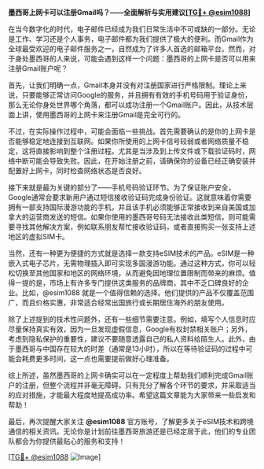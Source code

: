 **墨西哥上网卡可以注册Gmail吗？——全面解析与实用建议[[TG💪+ @esim1088](https://t.me/s/esim1088)]**

在当今数字化的时代，电子邮件已经成为我们日常生活中不可或缺的一部分。无论是工作、学习还是个人事务，电子邮件都为我们提供了极大的便利。而Gmail作为全球最受欢迎的电子邮件服务之一，自然成为了许多人首选的邮箱平台。然而，对于身处墨西哥的人来说，可能会遇到这样一个问题：墨西哥的上网卡是否可以用来注册Gmail账户呢？

首先，让我们明确一点，Gmail本身并没有对注册国家进行严格限制。理论上来说，只要能够正常访问Google的服务，并且拥有有效的手机号码用于验证身份，那么无论你身处世界哪个角落，都可以成功注册一个Gmail账户。因此，从技术层面上讲，使用墨西哥的上网卡来注册Gmail是完全可行的。

不过，在实际操作过程中，可能会面临一些挑战。首先需要确认的是你的上网卡是否能够稳定地连接到互联网。如果你所使用的上网卡信号较弱或者网络质量不稳定，这将直接影响到整个注册过程。尤其是当涉及到上传文件或下载验证码时，网络中断可能会导致失败。因此，在开始注册之前，请确保你的设备已经正确安装并配置好上网卡，同时检查网络状态是否良好。

接下来就是最为关键的部分了——手机号码验证环节。为了保证账户安全，Google通常会要求新用户通过短信接收验证码完成身份验证。这就意味着你需要拥有一部支持国际漫游功能的手机，并且该手机必须能够正常接收到来自美国或加拿大的运营商发送的短信。如果你使用的墨西哥号码无法接收此类短信，则可能需要寻找其他解决方案，例如联系朋友帮忙接收验证码，或者直接购买一张支持上述地区的虚拟SIM卡。

当然，还有一种更为便捷的方式就是选择一款支持eSIM技术的产品。eSIM是一种嵌入式电子芯片，无需物理插入即可实现多国漫游功能。通过这种方式，你可以轻松切换至其他国家和地区的网络环境，从而避免因地理位置限制而带来的麻烦。值得一提的是，市场上有许多专门提供这类服务的品牌商，其中不乏口碑良好的企业。比如，@esim1088 就是一个值得信赖的选择。他们提供的产品不仅覆盖范围广，而且价格实惠，非常适合经常出国旅行或长期居住海外的朋友使用。

除了上述提到的技术性问题外，还有一些细节需要注意。例如，填写个人信息时应尽量保持真实有效，因为一旦发现虚假信息，Google有权封禁相关账户；另外，考虑到隐私保护的重要性，建议不要随意透露自己的私人资料给陌生人。此外，由于墨西哥与中国存在较大的时差（通常是13小时），所以在等待验证码的过程中可能会耗费更多时间，这一点也需要提前做好心理准备。

综上所述，虽然墨西哥的上网卡确实可以在一定程度上帮助我们顺利完成Gmail账户的注册，但整个流程并非毫无障碍。只有充分了解各个环节的要求，并采取适当的应对措施，才能最大程度地提高成功率。希望这篇文章能为大家带来一些启发和帮助！

最后，再次提醒大家关注 **@esim1088** 官方账号，了解更多关于eSIM技术和跨境通信的相关资讯。无论你是计划前往墨西哥旅游还是已经定居于此，他们的专业团队都会为你提供最贴心的服务和支持！

[[TG💪+ @esim1088](https://t.me/s/esim1088) ![Image](https://i.postimg.cc/4NQfJmqS/Snipaste-2025-05-13-00-14-12.png)]